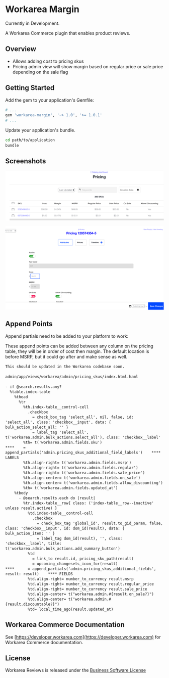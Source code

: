 # Workarea Margin

Currently in Development.

A Workarea Commerce plugin that enables product reviews.

## Overview

- Allows adding cost to pricing skus
- Pricing admin view will show margin based on regular price or sale price depending on the sale flag

## Getting Started

Add the gem to your application's Gemfile:

```ruby
# ...
gem 'workarea-margin', '~> 1.0', '>= 1.0.1'
# ...
```

Update your application's bundle.

```bash
cd path/to/application
bundle
```

## Screenshots

![Pricing List Preview](app/assets/images/pricing_list.png)

![Add Cost Preview](app/assets/images/add_cost.png)

## Append Points

Append partials need to be added to your platform to work:

These append points can be added between any column on the pricing table, they will be in order of cost then margin. The default location is before MSRP, but it could go after and make sense as well.

```haml
This should be updated in the Workarea codebase soon.

admin/app/views/workarea/admin/pricing_skus/index.html.haml

- if @search.results.any?
  %table.index-table
    %thead
      %tr
        %th.index-table__control-cell
          .checkbox
            = check_box_tag 'select_all', nil, false, id: 'select_all', class: 'checkbox__input', data: { bulk_action_select_all: '' }
            = label_tag 'select_all', t('workarea.admin.bulk_actions.select_all'), class: 'checkbox__label'
        %th= t('workarea.admin.fields.sku')
****    = append_partials('admin.pricing_skus_additional_field_labels')    **** LABELS
        %th.align-right= t('workarea.admin.fields.msrp')
        %th.align-right= t('workarea.admin.fields.regular')
        %th.align-right= t('workarea.admin.fields.sale_price')
        %th.align-center= t('workarea.admin.fields.on_sale')
        %th.align-center= t('workarea.admin.fields.allow_discounting')
        %th= t('workarea.admin.fields.updated_at')
    %tbody
      - @search.results.each do |result|
        %tr.index-table__row{ class: ('index-table__row--inactive' unless result.active) }
          %td.index-table__control-cell
            .checkbox
              = check_box_tag 'global_id', result.to_gid_param, false, class: 'checkbox__input', id: dom_id(result), data: { bulk_action_item: '' }
              = label_tag dom_id(result), '', class: 'checkbox__label', title: t('workarea.admin.bulk_actions.add_summary_button')
          %td
            = link_to result.id, pricing_sku_path(result)
            = upcoming_changesets_icon_for(result)
****      = append_partials('admin.pricing_skus_additional_fields', result: result)    **** FIELDS
          %td.align-right= number_to_currency result.msrp
          %td.align-right= number_to_currency result.regular_price
          %td.align-right= number_to_currency result.sale_price
          %td.align-center= t("workarea.admin.#{result.on_sale?}")
          %td.align-center= t("workarea.admin.#{result.discountable?}")
          %td= local_time_ago(result.updated_at)
```

## Workarea Commerce Documentation

See [https://developer.workarea.com](https://developer.workarea.com) for Workarea Commerce documentation.

## License

Workarea Reviews is released under the [Business Software License](LICENSE)
